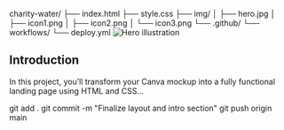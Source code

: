 charity-water/
├── index.html
├── style.css
├── img/
│   ├── hero.jpg
│   ├── icon1.png
│   ├── icon2.png
│   └── icon3.png
└── .github/
    └── workflows/
        └── deploy.yml
<img src="img/hero.jpg" alt="Hero illustration">
<!-- INTRODUCTION SECTION -->
<section class="intro">
  <div class="container">
    <h2>Introduction</h2>
    <p>In this project, you’ll transform your Canva mockup into a fully functional landing page using HTML and CSS...</p>
    <!-- rest of the paragraph -->
  </div>
</section>
git add .
git commit -m "Finalize layout and intro section"
git push origin main
